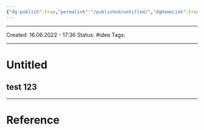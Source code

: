 ```yaml
---
{"dg-publish":true,"permalink":"/published/untitled/","dgHomeLink":true,"dgPassFrontmatter":false}
---
```



--- 
Created: 16.06.2022 - 17:36
Status: #idee 
Tags: 

---
# Untitled

## test 123


---
# Reference

